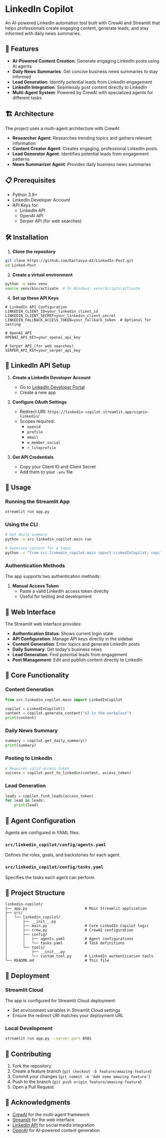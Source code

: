 # LinkedIn Copilot
An AI-powered LinkedIn automation tool built with CrewAI and Streamlit that helps professionals create engaging content, generate leads, and stay informed with daily news summaries.

## 🚀 Features

- **AI-Powered Content Creation**: Generate engaging LinkedIn posts using AI agents
- **Daily News Summaries**: Get concise business news summaries to stay informed
- **Lead Generation**: Identify potential leads from LinkedIn engagement
- **LinkedIn Integration**: Seamlessly post content directly to LinkedIn
- **Multi-Agent System**: Powered by CrewAI with specialized agents for different tasks

## 🏗️ Architecture

The project uses a multi-agent architecture with CrewAI:

- **Researcher Agent**: Researches trending topics and gathers relevant information
- **Content Creator Agent**: Creates engaging, professional LinkedIn posts
- **Lead Generator Agent**: Identifies potential leads from engagement patterns
- **News Summarizer Agent**: Provides daily business news summaries

## 📋 Prerequisites

- Python 3.9+
- LinkedIn Developer Account
- API Keys for:
  - LinkedIn API
  - OpenAI API
  - Serper API (for web searches)

## 🛠️ Installation

1. **Clone the repository**
```bash
git clone https://github.com/Kartavya-AI/LinkedIn-Post.git
cd Linked-Post
```

2. **Create a virtual environment**
```bash
python -m venv venv
source venv/bin/activate  # On Windows: venv\Scripts\activate
```

4. **Set up these API Keys**
```
# LinkedIn API Configuration
LINKEDIN_CLIENT_ID=your_linkedin_client_id
LINKEDIN_CLIENT_SECRET=your_linkedin_client_secret
LINKEDIN_FALLBACK_ACCESS_TOKEN=your_fallback_token  # Optional for testing

# OpenAI API
OPENAI_API_KEY=your_openai_api_key

# Serper API (for web searches)
SERPER_API_KEY=your_serper_api_key
```

## 🔧 LinkedIn API Setup

1. **Create a LinkedIn Developer Account**
   - Go to [LinkedIn Developer Portal](https://developer.linkedin.com/)
   - Create a new app

2. **Configure OAuth Settings**
   - Redirect URI: `https://linkedin-copilot.streamlit.app/signin-linkedin/`
   - Scopes required:
     - `openid`
     - `profile`
     - `email`
     - `w_member_social`
     - `r_liteprofile`

3. **Get API Credentials**
   - Copy your Client ID and Client Secret
   - Add them to your `.env` file

## 🚀 Usage

### Running the Streamlit App

```bash
streamlit run app.py
```

### Using the CLI

```bash
# Get daily summary
python -m src.linkedin_copilot.main run

# Generate content for a topic
python -c "from src.linkedin_copilot.main import LinkedInCopilot; copilot = LinkedInCopilot(); print(copilot.generate_content('AI trends'))"
```

### Authentication Methods

The app supports two authentication methods:
1. **Manual Access Token**
   - Paste a valid LinkedIn access token directly
   - Useful for testing and development

## 📱 Web Interface

The Streamlit web interface provides:

- **Authentication Status**: Shows current login state
- **API Configuration**: Manage API keys directly in the sidebar
- **Content Generation**: Enter topics and generate LinkedIn posts
- **Daily Summary**: Get today's business news
- **Lead Generation**: Find potential leads from engagement
- **Post Management**: Edit and publish content directly to LinkedIn

## 🎯 Core Functionality

### Content Generation
```python
from src.linkedin_copilot.main import LinkedInCopilot

copilot = LinkedInCopilot()
content = copilot.generate_content("AI in the workplace")
print(content)
```

### Daily News Summary
```python
summary = copilot.get_daily_summary()
print(summary)
```

### Posting to LinkedIn
```python
# Requires valid access token
success = copilot.post_to_linkedin(content, access_token)
```

### Lead Generation
```python
leads = copilot.find_leads(access_token)
for lead in leads:
    print(lead)
```

## 🤖 Agent Configuration

Agents are configured in YAML files:

### `src/linkedin_copilot/config/agents.yaml`
Defines the roles, goals, and backstories for each agent.

### `src/linkedin_copilot/config/tasks.yaml`
Specifies the tasks each agent can perform.

## 📁 Project Structure

```
linkedin-copilot/
├── app.py                          # Main Streamlit application
├── src/
│   └── linkedin_copilot/
│       ├── __init__.py
│       ├── main.py                 # Core LinkedIn Copilot logic
│       ├── crew.py                 # CrewAI configuration
│       ├── config/
│       │   ├── agents.yaml         # Agent configurations
│       │   └── tasks.yaml          # Task definitions
│       └── tools/
│           ├── __init__.py
│           └── custom_tool.py      # LinkedIn authentication tools
└── README.md                       # This file
```

## 🚀 Deployment

### Streamlit Cloud
The app is configured for Streamlit Cloud deployment:
- Set environment variables in Streamlit Cloud settings
- Ensure the redirect URI matches your deployment URL

### Local Development
```bash
streamlit run app.py --server.port 8501
```

## 🤝 Contributing
1. Fork the repository
2. Create a feature branch (`git checkout -b feature/amazing-feature`)
3. Commit your changes (`git commit -m 'Add some amazing feature'`)
4. Push to the branch (`git push origin feature/amazing-feature`)
5. Open a Pull Request

## 🙏 Acknowledgments

- [CrewAI](https://github.com/joaomdmoura/crewAI) for the multi-agent framework
- [Streamlit](https://streamlit.io/) for the web interface
- [LinkedIn API](https://developer.linkedin.com/) for social media integration
- [OpenAI](https://openai.com/) for AI-powered content generation
